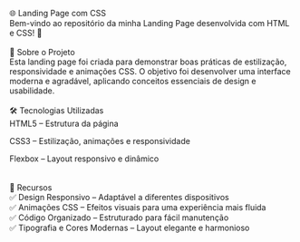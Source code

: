 🌐 Landing Page com CSS<br>
Bem-vindo ao repositório da minha Landing Page desenvolvida com HTML e CSS! 🚀
<br>
<br>
🎨 Sobre o Projeto<br>
Esta landing page foi criada para demonstrar boas práticas de estilização, responsividade e animações CSS. O objetivo foi desenvolver uma interface moderna e agradável, aplicando conceitos essenciais de design e usabilidade.
<br>
<br>
🛠 Tecnologias Utilizadas<br>
HTML5 – Estrutura da página<br>

CSS3 – Estilização, animações e responsividade<br>

Flexbox – Layout responsivo e dinâmico<br>
<br>
<br>
📌 Recursos <br>
✅ Design Responsivo – Adaptável a diferentes dispositivos<br>
✅ Animações CSS – Efeitos visuais para uma experiência mais fluida<br>
✅ Código Organizado – Estruturado para fácil manutenção<br>
✅ Tipografia e Cores Modernas – Layout elegante e harmonioso<br>
 
 
